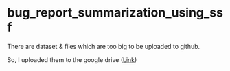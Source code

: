 # bug_report_summarization_using_ssf

There are dataset & files which are too big to be uploaded to github.

So, I uploaded them to the google drive 
([Link](https://drive.google.com/file/d/1STAlOeDj2z4X-mk5M1sW8SK4PGi_5uto/view?usp=sharing))
